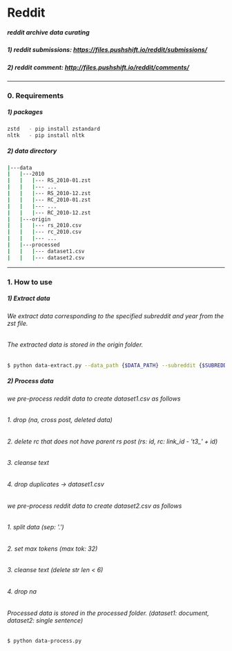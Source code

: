 # Reddit
##### reddit archive data curating 

##### 1) reddit submissions:  https://files.pushshift.io/reddit/submissions/
##### 2) reddit comment: http://files.pushshift.io/reddit/comments/

***
### 0. Requirements 
##### 1) packages 
```python
zstd   - pip install zstandard 
nltk   - pip install nltk
```

##### 2) data directory
```bash 
|---data 
|   |---2010
|   |   |--- RS_2010-01.zst 
|   |   |--- ... 
|   |   |--- RS_2010-12.zst 
|   |   |--- RC_2010-01.zst 
|   |   |--- ...
|   |   |--- RC_2010-12.zst
|   |---origin
|   |   |--- rs_2010.csv 
|   |   |--- rc_2010.csv 
|   |   |--- ...  
|   |---processed
|   |   |--- dataset1.csv 
|   |   |--- dataset2.csv 
```

***
### 1. How to use 
##### 1) Extract data 
###### We extract data corresponding to the specified subreddit and year from the zst file.   
###### The extracted data is stored in the origin folder.

```bash
$ python data-extract.py --data_path {$DATA_PATH} --subreddit {$SUBREDDIT_NAME} --year {$YEAR} 
```

##### 2) Process data 
###### we pre-process reddit data to create dataset1.csv as follows
###### 1. drop (na, cross post, deleted data)
###### 2. delete rc that does not have parent rs post (rs: id, rc: link_id  - 't3_' + id)
###### 3. cleanse text    
###### 4. drop duplicates  -> dataset1.csv 

###### we pre-process reddit data to create dataset2.csv as follows 
###### 1. split data (sep: '.') 
###### 2. set max tokens (max tok: 32) 
###### 3. cleanse text  (delete str len < 6) 
###### 4. drop na 

###### Processed data is stored in the processed folder. (dataset1: document, dataset2: single sentence) 

```bash 
$ python data-process.py
```
